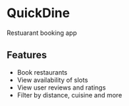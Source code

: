# QuickDine

Restuarant booking app

## Features

- Book restaurants
- View availability of slots
- View user reviews and ratings
- Filter by distance, cuisine and more
